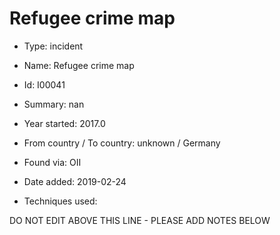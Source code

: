 # Refugee crime map

* Type: incident

* Name: Refugee crime map

* Id: I00041

* Summary: nan

* Year started: 2017.0

* From country / To country: unknown / Germany

* Found via: OII

* Date added: 2019-02-24

* Techniques used: 


DO NOT EDIT ABOVE THIS LINE - PLEASE ADD NOTES BELOW
